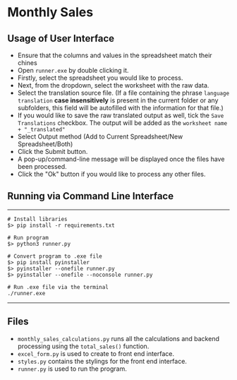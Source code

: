 # Monthly Sales

## Usage of User Interface
- Ensure that the columns and values in the spreadsheet match their chines
- Open `runner.exe` by double clicking it.
- Firstly, select the spreadsheet you would like to process.
- Next, from the dropdown, select the worksheet with the raw data.
- Select the translation source file. (If a file containing the phrase `language translation` **case insensitively** is present in the current folder or any subfolders, this field will be autofilled with the information for that file.)
- If you would like to save the raw translated output as well, tick the `Save Translations` checkbox. The output will be added as the `worksheet name + "_translated"`
- Select Output method (Add to Current Spreadsheet/New Spreadsheet/Both)
- Click the Submit button.
- A pop-up/command-line message will be displayed once the files have been processed. 
- Click the "Ok" button if you would like to process any other files.

## Running via Command Line Interface
---------------

    # Install libraries
    $> pip install -r requirements.txt

    # Run program
    $> python3 runner.py

    # Convert program to .exe file
    $> pip install pyinstaller
    $> pyinstaller --onefile runner.py
    $> pyinstaller --onefile --noconsole runner.py

    # Run .exe file via the terminal
    ./runner.exe
---------------------------------------------------

## Files
- `monthly_sales_calculations.py` runs all the calculations and backend processing using the `total_sales()` function.
- `excel_form.py` is used to create to front end interface.
- `styles.py` contains the stylings for the front end interface.
- `runner.py` is used to run the program. 
 